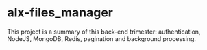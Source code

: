# alx-files_manager
This project is a summary of this back-end trimester: authentication, NodeJS, MongoDB, Redis, pagination and background processing.

